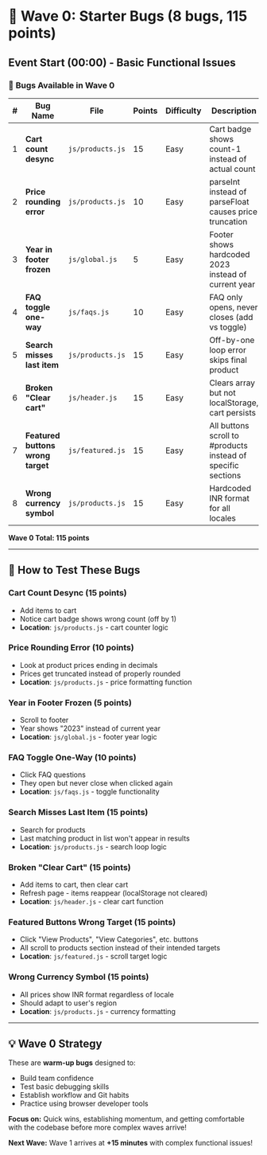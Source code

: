 # 🌊 Wave 0: Starter Bugs (8 bugs, 115 points)

## Event Start (00:00) - Basic Functional Issues

### 🔧 **Bugs Available in Wave 0**

| #  | Bug Name | File | Points | Difficulty | Description |
|----|----------|------|--------|------------|-------------|
| 1  | **Cart count desync** | `js/products.js` | 15 | Easy | Cart badge shows count-1 instead of actual count |
| 2  | **Price rounding error** | `js/products.js` | 10 | Easy | parseInt instead of parseFloat causes price truncation |
| 3  | **Year in footer frozen** | `js/global.js` | 5 | Easy | Footer shows hardcoded 2023 instead of current year |
| 4  | **FAQ toggle one-way** | `js/faqs.js` | 10 | Easy | FAQ only opens, never closes (add vs toggle) |
| 5  | **Search misses last item** | `js/products.js` | 15 | Easy | Off-by-one loop error skips final product |
| 6  | **Broken "Clear cart"** | `js/header.js` | 15 | Easy | Clears array but not localStorage, cart persists |
| 7  | **Featured buttons wrong target** | `js/featured.js` | 15 | Easy | All buttons scroll to #products instead of specific sections |
| 8  | **Wrong currency symbol** | `js/products.js` | 15 | Easy | Hardcoded INR format for all locales |

**Wave 0 Total: 115 points**

---

## 🎯 **How to Test These Bugs**

### **Cart Count Desync** (15 points)
- Add items to cart
- Notice cart badge shows wrong count (off by 1)
- **Location**: `js/products.js` - cart counter logic

### **Price Rounding Error** (10 points)  
- Look at product prices ending in decimals
- Prices get truncated instead of properly rounded
- **Location**: `js/products.js` - price formatting function

### **Year in Footer Frozen** (5 points)
- Scroll to footer
- Year shows "2023" instead of current year
- **Location**: `js/global.js` - footer year logic

### **FAQ Toggle One-Way** (10 points)
- Click FAQ questions
- They open but never close when clicked again
- **Location**: `js/faqs.js` - toggle functionality

### **Search Misses Last Item** (15 points)
- Search for products
- Last matching product in list won't appear in results
- **Location**: `js/products.js` - search loop logic

### **Broken "Clear Cart"** (15 points)
- Add items to cart, then clear cart
- Refresh page - items reappear (localStorage not cleared)
- **Location**: `js/header.js` - clear cart function

### **Featured Buttons Wrong Target** (15 points)
- Click "View Products", "View Categories", etc. buttons
- All scroll to products section instead of their intended targets
- **Location**: `js/featured.js` - scroll target logic

### **Wrong Currency Symbol** (15 points)
- All prices show INR format regardless of locale
- Should adapt to user's region
- **Location**: `js/products.js` - currency formatting

---

## 💡 **Wave 0 Strategy**

These are **warm-up bugs** designed to:
- Build team confidence
- Test basic debugging skills
- Establish workflow and Git habits
- Practice using browser developer tools

**Focus on:** Quick wins, establishing momentum, and getting comfortable with the codebase before more complex waves arrive!

**Next Wave:** Wave 1 arrives at **+15 minutes** with complex functional issues!